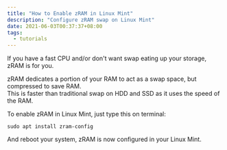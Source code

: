 ```yaml
---
title: "How to Enable zRAM in Linux Mint"
description: "Configure zRAM swap on Linux Mint"
date: 2021-06-03T00:37:37+08:00
tags:
  - tutorials
---
```

If you have a fast CPU and/or don't want swap eating up your storage, zRAM is for you.

zRAM dedicates a portion of your RAM to act as a swap space, but compressed to save RAM.\
This is faster than traditional swap on HDD and SSD as it uses the speed of the RAM.

To enable zRAM in Linux Mint, just type this on terminal:

`sudo apt install zram-config`

And reboot your system, zRAM is now configured in your Linux Mint.